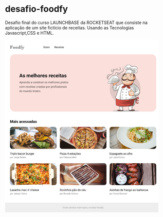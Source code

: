 # desafio-foodfy

Desafio final do curso LAUNCHBASE da ROCKETSEAT que consiste na aplicação de um site fictício de receitas.
Usando as Tecnologias Javascript,CSS e HTML.


![foodfy](https://github.com/AyrtonCosta/desafio-foodfy/blob/master/desafio-02-praticando-css-home.png)



